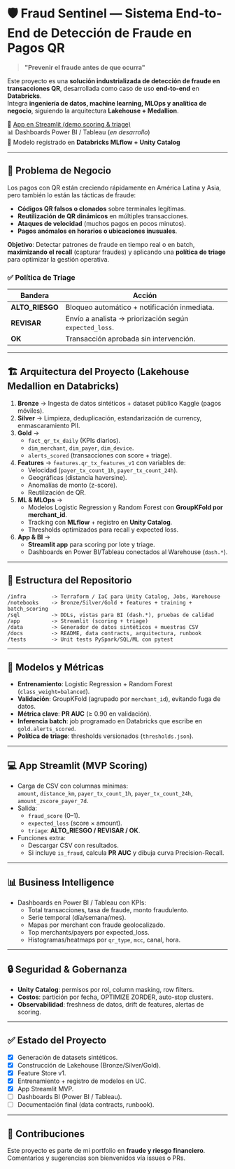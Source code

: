 # 🛡️ Fraud Sentinel — Sistema End-to-End de Detección de Fraude en Pagos QR  

> **"Prevenir el fraude antes de que ocurra"**  

Este proyecto es una **solución industrializada de detección de fraude en transacciones QR**, desarrollada como caso de uso **end-to-end** en **Databricks**.  
Integra **ingeniería de datos, machine learning, MLOps y analítica de negocio**, siguiendo la arquitectura **Lakehouse + Medallion**.  

🔗 [App en Streamlit (demo scoring & triage)](https://deteccionfraudesqr-pw6qb4d4ptdgahbez5qmdn.streamlit.app/)  
📊 Dashboards Power BI / Tableau (*en desarrollo*)  
🧠 Modelo registrado en **Databricks MLflow + Unity Catalog**  

---

## 🚀 Problema de Negocio  

Los pagos con QR están creciendo rápidamente en América Latina y Asia, pero también lo están las tácticas de fraude:  
- **Códigos QR falsos o clonados** sobre terminales legítimas.  
- **Reutilización de QR dinámicos** en múltiples transacciones.  
- **Ataques de velocidad** (muchos pagos en pocos minutos).  
- **Pagos anómalos en horarios o ubicaciones inusuales**.  

**Objetivo**: Detectar patrones de fraude en tiempo real o en batch, **maximizando el recall** (capturar fraudes) y aplicando una **política de triage** para optimizar la gestión operativa.  

### ✅ Política de Triage
| Bandera | Acción |
|---------|--------|
| **ALTO_RIESGO** | Bloqueo automático + notificación inmediata. |
| **REVISAR** | Envío a analista → priorización según `expected_loss`. |
| **OK** | Transacción aprobada sin intervención. |

---

## 🏗️ Arquitectura del Proyecto (Lakehouse Medallion en Databricks)  

1. **Bronze** → Ingesta de datos sintéticos + dataset público Kaggle (pagos móviles).  
2. **Silver** → Limpieza, deduplicación, estandarización de currency, enmascaramiento PII.  
3. **Gold** →  
   - `fact_qr_tx_daily` (KPIs diarios).  
   - `dim_merchant`, `dim_payer`, `dim_device`.  
   - `alerts_scored` (transacciones con score + triage).  
4. **Features** → `features.qr_tx_features_v1` con variables de:  
   - Velocidad (`payer_tx_count_1h`, `payer_tx_count_24h`).  
   - Geográficas (distancia haversine).  
   - Anomalías de monto (z-score).  
   - Reutilización de QR.  
5. **ML & MLOps** →  
   - Modelos Logistic Regression y Random Forest con **GroupKFold por merchant_id**.  
   - Tracking con **MLflow** + registro en **Unity Catalog**.  
   - Thresholds optimizados para recall y expected loss.  
6. **App & BI** →  
   - **Streamlit app** para scoring por lote y triage.  
   - Dashboards en Power BI/Tableau conectados al Warehouse (`dash.*`).  

---

## 📂 Estructura del Repositorio  

```
/infra        -> Terraform / IaC para Unity Catalog, Jobs, Warehouse
/notebooks    -> Bronze/Silver/Gold + features + training + batch_scoring
/sql          -> DDLs, vistas para BI (dash.*), pruebas de calidad
/app          -> Streamlit (scoring + triage)
/data         -> Generador de datos sintéticos + muestras CSV
/docs         -> README, data contracts, arquitectura, runbook
/tests        -> Unit tests PySpark/SQL/ML con pytest
```

---

## 🔬 Modelos y Métricas  

- **Entrenamiento**: Logistic Regression + Random Forest (`class_weight=balanced`).  
- **Validación**: GroupKFold (agrupado por `merchant_id`), evitando fuga de datos.  
- **Métrica clave**: **PR AUC** (≥ 0.90 en validación).  
- **Inferencia batch**: job programado en Databricks que escribe en `gold.alerts_scored`.  
- **Política de triage**: thresholds versionados (`thresholds.json`).  

---

## 💻 App Streamlit (MVP Scoring)  

- Carga de CSV con columnas mínimas:  
  `amount`, `distance_km`, `payer_tx_count_1h`, `payer_tx_count_24h`, `amount_zscore_payer_7d`.  
- Salida:  
  - `fraud_score` (0–1).  
  - `expected_loss` (score × amount).  
  - `triage`: **ALTO_RIESGO / REVISAR / OK**.  
- Funciones extra:  
  - Descargar CSV con resultados.  
  - Si incluye `is_fraud`, calcula **PR AUC** y dibuja curva Precision-Recall.  

---

## 📊 Business Intelligence  

- Dashboards en Power BI / Tableau con KPIs:  
  - Total transacciones, tasa de fraude, monto fraudulento.  
  - Serie temporal (día/semana/mes).  
  - Mapas por merchant con fraude geolocalizado.  
  - Top merchants/payers por expected_loss.  
  - Histogramas/heatmaps por `qr_type`, `mcc`, canal, hora.  

---

## 🔒 Seguridad & Gobernanza  

- **Unity Catalog**: permisos por rol, column masking, row filters.  
- **Costos**: partición por fecha, OPTIMIZE ZORDER, auto-stop clusters.  
- **Observabilidad**: freshness de datos, drift de features, alertas de scoring.  

---

## ✅ Estado del Proyecto  

- [x] Generación de datasets sintéticos.  
- [x] Construcción de Lakehouse (Bronze/Silver/Gold).  
- [x] Feature Store v1.  
- [x] Entrenamiento + registro de modelos en UC.  
- [x] App Streamlit MVP.  
- [ ] Dashboards BI (Power BI / Tableau).  
- [ ] Documentación final (data contracts, runbook).  

---

## 🤝 Contribuciones  

Este proyecto es parte de mi portfolio en **fraude y riesgo financiero**.  
Comentarios y sugerencias son bienvenidos vía issues o PRs.  
